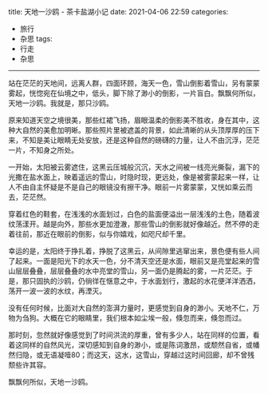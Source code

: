title: 天地一沙鸥 - 茶卡盐湖小记
date: 2021-04-06 22:59
categories:
- 旅行
- 杂思
tags:
- 行走
- 杂思
---

站在茫茫的天地间，远离人群，四面环顾，海天一色，雪山倒影着雪山，另有蒙蒙雾起，恍惚宛在仙境之中，低头，脚下除了渺小的倒影，一片盲白。飘飘何所似，天地一沙鸥。我就是，那只沙鸥。

原来知道天空之境很美，那些红裙飞扬，眉眼温柔的倒影美不胜收，身在其中，这种大自然的美愈加明晰。那些照片里被遮盖的背景，如此清晰的从头顶厚厚的压下来，不知是美让眼睛无处安放，还是这种自然的磅礴的力量，让人不由沉浮，茫茫一片，不知身之所处。

一开始，太阳被云雾遮住，这黑云压城般沉沉，天水之间被一线亮光撕裂，漏下的光撒在盐水面上，映着遥远的雪山，时隐时现，更远处，像是被雾蒙起来一样，让人不由自主怀疑是不是自己的眼镜没有擦干净。眼前一片雾蒙蒙，又恍如乘云而去，茫茫然。

穿着红色的鞋套，在浅浅的水面划过，白色的盐面便溢出一层浅浅的土色，随着波纹荡漾开。越是向外，那些水更加澄澈，那些雪山的倒影就好像越近。然不停的走着往前，那近在眼前的倒影，似与你嬉戏，如咫尺却千里。

幸运的是，太阳终于挣扎着，挣脱了这黑云，从间隙里逃窜出来，景色便有些人间了起来。一面是阳光下的水天一色，分不清天空还是水面，眼前又是亮堂起来的雪山层层叠叠，层层叠叠的水中亮堂的雪山，另一面仍是腾起的雾，一片茫茫。于是，那只固执的沙鸥，仍徜徉在惬意之中，于水面划行，激起的水花便洋洋洒洒，荡开一波一波的水纹，再湮灭。

没有任何时候，比面对大自然的澎湃力量时，更感觉到自身的渺小。天地不仁，万物为刍狗。大概在它的眼睛里，我们根本如尘埃一般，倏忽而来，倏忽而过。

那时刻，忽然就好像感觉到了时间洪流的厚重，曾有多少人，站在同样的位置，看着这同样的自然风光，深切感知到自身的渺小，或是陈词激昂，或颓然自省，或幡然归隐，或无语凝噎80；而这天，这水，这雪山，穿越过这时间回廊，却不曾残颓些许其容。

飘飘何所似，天地一沙鸥。

